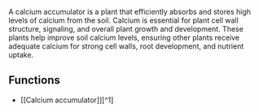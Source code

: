 A calcium accumulator is a plant that efficiently absorbs and stores high levels of calcium from the soil. Calcium is essential for plant cell wall structure, signaling, and overall plant growth and development. These plants help improve soil calcium levels, ensuring other plants receive adequate calcium for strong cell walls, root development, and nutrient uptake.

## Functions
- [[Calcium accumulator]][^1]